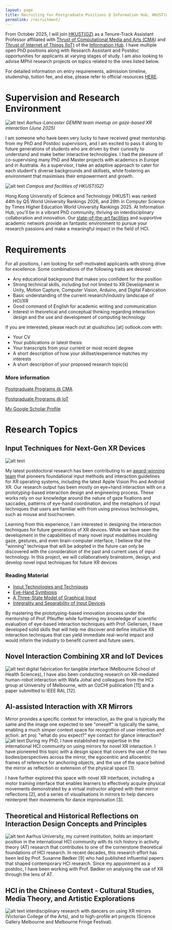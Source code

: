 ```yaml
---
layout: page
title: Recruiting for Postgraduate Positions @ Information Hub, HKUST(GZ) 
permalink: /recruitment/
---
```

From October 2025, I will join <a href="https://www.hkust-gz.edu.cn/">HKUST(GZ)</a> as a Tenure-Track Assistant Professor affiliated with <a href="https://cma.hkust-gz.edu.cn/"> Thrust of Computational Media and Arts (CMA)</a> and <a href="https://iott.hkust-gz.edu.cn/"> Thrust of Internet of Things (IoT)</a> of the <a href="https://infh.hkust-gz.edu.cn/">Information Hub</a>. I have multiple open PhD positions along with Research Assistant and Postdoc opportunities for applicants at varying stages of study. I am also looking to advise MPhil research projects on topics related to the ones listed below. 

For detailed information on entry requirements, admission timeline, studenship, tuition fee, and else, please refer to official resources <a href="https://fytgs.hkust-gz.edu.cn/admissions/before-submitting-an-application">HERE</a>.

# Supervision and Research Environment

![alt text](assets/images/recruitment/gemini.jpg)
*Aarhus-Lancaster GEMINI team meetup on gaze-based XR interaction  (June 2025)*

I am someone who have been very lucky to have received great mentorship from my PhD and Postdoc supervisors, and I am excited to pass it along to future generations of students who are driven by their curiosity to understand and make better interactive technologies. I had the pleasure of co-supervising many PhD and Master projects with academics in Europe and in Australia. As a supervisor, I take an adaptive approach to cater for each student's diverse backgrounds and skillsets, while fostering an environment that maximises their empowerment and growth. 

![alt text](assets/images/recruitment/facility.png)
*Campus and facilities of HKUST(GZ)*

Hong Kong University of Science and Technology (HKUST) was ranked 44th by QS World University Rankings 2026, and 28th in Computer Science by Times Higher Education World University Rankings 2025. At Information Hub, you'll be in a vibrant PhD community, thriving on interdisciplinary collaboration and innovation. Our <a href="https://youtu.be/EbzmQCtSNFU?si=6yz_qI4kRpYR1bV5">state-of-the-art facilities</a> and supportive academic network provide an fantastic environment to pursue your research passions and make a meaningful impact in the field of HCI. 

# Requirements 

For all positions, I am looking for self-motivated applicants with strong drive for excellence. Some combinations of the following traits are desired:
<ul>
  <li>Any educational background that makes you confident for the position</li>
  <li>Strong technical skills, including but not limited to XR Development in Unity, Motion Capture, Computer Vision, Arduino, and Digital Fabrication</li>
  <li>Basic understanding of the current research/industry landscape of HCI/XR</li>
  <li>Good command of English for academic writing and communication</li>
  <li>Interest in theoretical and conceptual thinking regarding interaction design and the use and development of computing technology</li>
</ul>

If you are interested, please reach out at qiushizhou [at] outlook.com with:

- Your CV 
- Your publications or latest thesis
- Your transcripts from your current or most recent degree
- A short description of how your skillset/experience matches my interests
- A short description of your proposed research topic(s)

### More information

<a href="https://fytgs.hkust-gz.edu.cn/programs/computational-media-and-arts-5">Postgraduate Programs @ CMA</a>

<a href="https://fytgs.hkust-gz.edu.cn/programs/internet-of-things-5">Postgraduate Programs @ IoT</a>

<a href="https://scholar.google.com.au/citations?user=a-FggqcAAAAJ&hl=en">My Google Scholar Profile</a>

# Research Topics

## Input Techniques for Next-Gen XR Devices
![alt text](assets/images/recruitment/in.png)

My latest postdoctoral research has been contributing to an <a href="https://medium.com/sigchi/announcing-the-2025-acm-sigchi-awards-17c1feaf865f">award-winning team</a> that pioneers foundational input methods and interaction guidelines for XR operating systems, including the latest Apple Vision Pro and Android XR. Our research output has been mostly on eye+hand interaction with on a prototyping-based interaction design and engineering process. These works rely on our knowledge around the nature of gaze fixations and saccades, patterns of eye-hand coordination, and the metaphors of input techniques that users are familiar with from using previous technologies, such as mouse and touchscreen. 

Learning from this experience, I am interested in designing the interaction techniques for future generations of XR devices. While we have seen the development in the capabilities of many novel input modalities inculding gaze, gestures, and even brain-computer interface, I believe that the "winning" technique that will be adopted in the future can only be discovered with the consideration of the past and current uses of input technology. In this project, we will collaboratively brainstorm, design, and develop novel input techniques for future XR devices 

### Reading Material

- <a href="https://kenhinckley.wordpress.com/wp-content/uploads/2024/07/input-technologies-and-techniques-hci-handbook-3rd-edition.pdf">Input Technologies and Techniques</a>
- <a href="https://kenpfeuffer.com/eye-hand-symbiosis-what-guide/">Eye-Hand Symbiosis</a>
- <a href="https://www.dgp.toronto.edu/OTP/papers/bill.buxton/3state.html">A Three-State Model of Graphical Input</a>
- <a href="https://dl.acm.org/doi/pdf/10.1145/174630.174631">Integrality and Separability of Input Devices</a>


By mastering the prototyping-based innovation process under the mentorship of Prof. Pfeuffer while furthering my knowledge of scientific evaluation of eye-based interaction techniques with Prof. Gellersen, I have developed solid skills that will help me discover and define intuitive XR interaction techniques that can yield immediate real-world impact and would inform the industry to benefit current and future users.  


## Novel Interaction Combining XR and IoT Devices
![alt text](assets/images/recruitment/out.png)
digital fabrication for tangible interface (Melbourne School of Health Sciences),  I have also been conducting research on XR-mediated human-robot interaction with Wafa Johal and colleagues from the HCI group at University of Melbourne, with an OzCHI publication [11] and a paper submitted to IEEE RAL [12].


## AI-assisted Interaction with XR Mirrors
Mirror provides a specific context for interaction, as the goal is typically the same and the image one expected to see "oneself" is typically the same, enabling a much simper context space for recognition of user intention and action. 
art proj: "what do you expect?" eye contact for glance interaction?
![alt text](assets/images/recruitment/mirror.png)
During my PhD, I have established my expertise in the international HCI community on using mirrors for novel XR interaction. I have pioneered this topic with a design space that covers the use of the two bodies/perspectives across the mirror, the egocentric and allocentric frames of reference for anchoring objects, and the use of the space behind the mirror as reflection or extension of the physical space [1]. 

I have further explored this space with novel XR interfaces, including a motor training interface that enables learners to effectively acquire physical movements demonstrated by a virtual instructor aligned with their mirror reflections [2], and a series of visualisations in mirrors to help dancers reinterpret their movements for dance improvisation [3].



## Theoretical and Historical Reflections on Interaction Design Concepts and Principles
![alt text](assets/images/recruitment/history.png)
Aarhus University, my current institution, holds an important position in the international HCI community with its rich history in activity theory (AT) research that contributes to one of the cornerstone theoretical foundations of HCI research. In recent decades, this research effort has been led by Prof. Susanne Bødker [9] who had published influential papers that shaped contemporary HCI research. Since my appointment as a postdoc, I have been working with Prof. Bødker on analysing the use of XR through the lens of AT. 

## HCI in the Chinese Context - Cultural Studies, Media Theory, and Artistic Explorations
![alt text](assets/images/recruitment/books.png)
interdisciplinary research with dancers on using XR mirrors (Victorian College of the Arts), and to high-profile art projects (Science Gallery Melbourne and Melbourne Fringe Festival).

